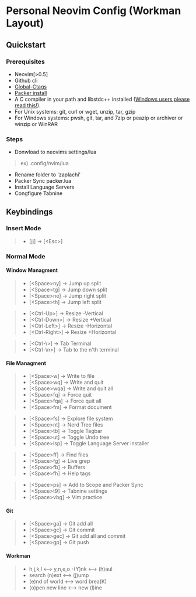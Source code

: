 # Personal Neovim Config (Workman Layout)

## Quickstart

### Prerequisites

- Neovim[>0.5]
- Github cli
- [Global-Ctags](https://ctags.io/)
- [Packer install](https://github.com/wbthomason/packer.nvim)
- A C compiler in your path and libstdc++ installed ([Windows users please read this!](https://github.com/nvim-treesitter/nvim-treesitter/wiki/Windows-support)).
- For Unix systems: git, curl or wget, unzip, tar, gzip
- For Windows systems: pwsh, git, tar, and 7zip or peazip or archiver or winzip or WinRAR

### Steps

- Donwload to neovims settings/lua
> ex) .config/nvim/lua
- Rename folder to 'zaplachi'
- Packer Sync packer.lua
- Install Language Servers
- Congfigure Tabnine

## Keybindings

### Insert Mode 

> - [jj] -> [\<Esc>]

### Normal Mode 

#### Window Managment

> - [\<Space>ny] -> Jump up split
> - [\<Space>tg] -> Jump down split
> - [\<Space>ne] -> Jump right split
> - [\<Space>th] -> Jump left split

> - [\<Ctrl-Up>] -> Resize -Vertical
> - [\<Ctrl-Down>] -> Resize +Vertical
> - [\<Ctrl-Left>] -> Resize -Horizontal
> - [\<Ctrl-Right>] -> Resize +Horizontal

> - [\<Ctrl-\\>] -> Tab Terminal
> - [\<Ctrl-\\n>] -> Tab to the n'th terminal

#### File Managment

> - [\<Space>w] -> Write to file
> - [\<Space>wq] -> Write and quit
> - [\<Space>wqa] -> Write and quit all
> - [\<Space>fq] -> Force quit
> - [\<Space>fqa] -> Force quit all
> - [\<Space>fm] -> Format document

> - [\<Space>fs] -> Explore file system
> - [\<Space>nt] -> Nerd Tree files
> - [\<Space>tb] -> Toggle Tagbar
> - [\<Space>ut] -> Toggle Undo tree
> - [\<Space>lsp] -> Toggle Language Server installer

> - [\<Space>ff] -> Find files
> - [\<Space>fg] -> Live grep
> - [\<Space>fb] -> Buffers
> - [\<Space>fh] -> Help tags

> - [\<Space>ps] -> Add to Scope and Packer Sync
> - [\<Space>t9] -> Tabnine settings
> - [\<Space>vbg] -> Vim practice

#### Git

> - [\<Space>ga] -> Git add all
> - [\<Space>gc] -> Git commit
> - [\<Space>gec] -> Git add all and commit
> - [\<Space>gp] -> Git push

#### Workman 

> - h,j,k,l <--> y,n,e,o
> -(Y)nk <--> (h)aul
> - search (n)ext <--> (j)ump
> - (e)nd of world <--> word brea(K)
> - (o)pen new line <--> new (l)ine
